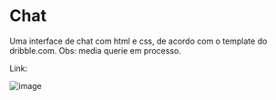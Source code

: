 # Chat

Uma interface de chat com html e css, de acordo com o template do dribble.com.
Obs: media querie em processo.


Link:






![image](https://github.com/joaovitorcds/Chat/assets/122181306/75c89d9a-cb6a-450a-b0a4-3957ae91b056)
